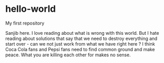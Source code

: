 # hello-world
My first repository

Sanjib here. I love reading about what is wrong with this world. But I hate reading about solutions that say that we need to destroy everything and start over - can we not just work from what we have right here ? 
I think Coca Cola fans and Pepsi fans need to find common ground and make peace. What you are killing each other for makes no sense.
